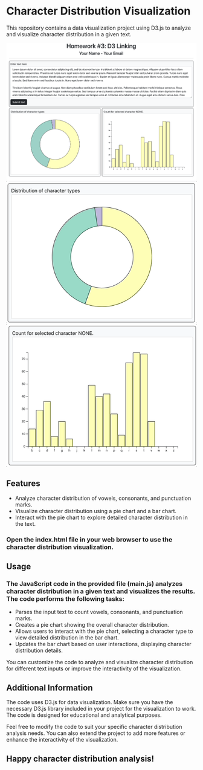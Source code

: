 # Character Distribution Visualization

This repository contains a data visualization project using D3.js to analyze and visualize character distribution in a given text.

![Sample Image](imgs/interface.png)
![Sample Image](imgs/hover.gif)
![Sample Image](imgs/tooltip.gif)

## Features

- Analyze character distribution of vowels, consonants, and punctuation marks.
- Visualize character distribution using a pie chart and a bar chart.
- Interact with the pie chart to explore detailed character distribution in the text.

### Open the index.html file in your web browser to use the character distribution visualization.

## Usage

### The JavaScript code in the provided file (main.js) analyzes character distribution in a given text and visualizes the results. The code performs the following tasks:

- Parses the input text to count vowels, consonants, and punctuation marks.
- Creates a pie chart showing the overall character distribution.
- Allows users to interact with the pie chart, selecting a character type to view detailed distribution in the bar chart.
- Updates the bar chart based on user interactions, displaying character distribution details.

You can customize the code to analyze and visualize character distribution for different text inputs or improve the interactivity of the visualization.

## Additional Information
The code uses D3.js for data visualization. Make sure you have the necessary D3.js library included in your project for the visualization to work. The code is designed for educational and analytical purposes.

Feel free to modify the code to suit your specific character distribution analysis needs. You can also extend the project to add more features or enhance the interactivity of the visualization.

## Happy character distribution analysis!